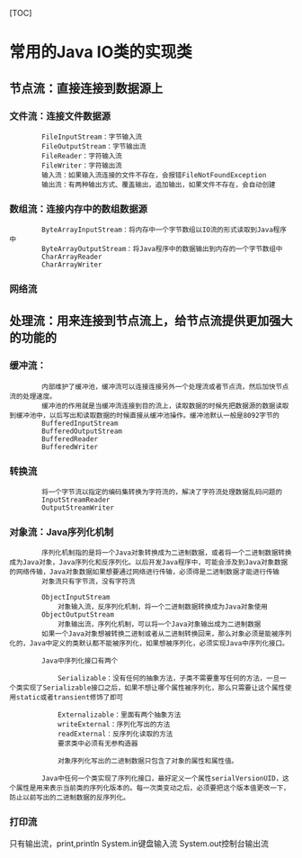 [TOC]
# 常用的Java IO类的实现类

##	节点流：直接连接到数据源上
###		文件流：连接文件数据源
			FileInputStream：字节输入流
			FileOutputStream：字节输出流
			FileReader：字符输入流
			FileWriter：字符输出流
			输入流：如果输入流连接的文件不存在，会报错FileNotFoundException
			输出流：有两种输出方式、覆盖输出，追加输出，如果文件不存在，会自动创建

###		数组流：连接内存中的数组数据源
			ByteArrayInputStream：将内存中一个字节数组以IO流的形式读取到Java程序中
			ByteArrayOutputStream：将Java程序中的数据输出到内存的一个字节数组中
			CharArrayReader
			CharArrayWriter

###		网络流

##	处理流：用来连接到节点流上，给节点流提供更加强大的功能的

###		缓冲流：
            内部维护了缓冲池，缓冲流可以连接连接另外一个处理流或者节点流，然后加快节点流的处理速度。
			缓冲池的作用就是当缓冲流连接到目的流上，读取数据的时候先把数据源的数据读取到缓冲池中，以后写出和读取数据的时候直接从缓冲池操作。缓冲池默认一般是8092字节的
			BufferedInputStream
			BufferedOutputStream
			BufferedReader
			BufferedWriter

###		转换流
			将一个字节流以指定的编码集转换为字符流的，解决了字符流处理数据乱码问题的
			InputStreamReader
			OutputStreamWriter

###		对象流：Java序列化机制
			序列化机制指的是将一个Java对象转换成为二进制数据，或者将一个二进制数据转换成为Java对象，Java序列化和反序列化。以后开发Java程序中，可能会涉及到Java对象数据的网络传输，Java对象数据如果想要通过网络进行传输，必须得是二进制数据才能进行传输
			对象流只有字节流，没有字符流

			ObjectInputStream
				对象输入流，反序列化机制，将一个二进制数据转换成为Java对象使用
			ObjectOutputStream
				对象输出流，序列化机制，可以将一个Java对象输出成为二进制数据
            如果一个Java对象想被转换二进制或者从二进制转换回来，那么对象必须是能被序列化的，Java中定义的类默认都不能被序列化，如果想被序列化，必须实现Java中序列化接口。

			Java中序列化接口有两个

				Serializable：没有任何的抽象方法，子类不需要重写任何的方法，一旦一个类实现了Serializable接口之后，如果不想让哪个属性被序列化，那么只需要让这个属性使用static或者transient修饰了即可

				Externalizable：里面有两个抽象方法
				writeExternal：序列化写出的方法
                readExternal：反序列化读取的方法
                要求类中必须有无参构造器

                对象序列化写出的二进制数据只包含了对象的属性和属性值。

			Java中任何一个类实现了序列化接口，最好定义一个属性serialVersionUID，这个属性是用来表示当前类的序列化版本的。每一次类变动之后，必须要把这个版本值更改一下，防止以前写出的二进制数据的反序列化。
###		打印流
只有输出流，print,println
System.in键盘输入流 System.out控制台输出流